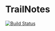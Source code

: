 # TrailNotes

[![Build Status](https://github.com/jverzani/TrailNotes.jl/actions/workflows/CI.yml/badge.svg?branch=main)](https://github.com/jverzani/TrailNotes.jl/actions/workflows/CI.yml?query=branch%3Amain)
